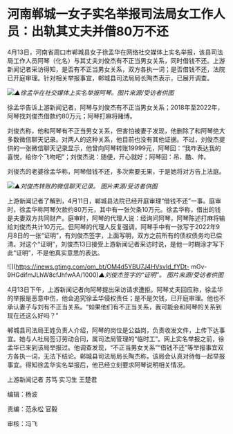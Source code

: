 # 河南郸城一女子实名举报司法局女工作人员：出轨其丈夫并借80万不还

4月13日，河南省周口市郸城县女子徐孟华在网络社交媒体上实名举报，该县司法局工作人员阿琴（化名）与其丈夫刘俊杰有不正当男女关系，同时借钱不还。上游新闻记者采访得知，是否有不正当男女关系，双方各执一词；是否借钱不还，法院已开庭审理。针对相关举报事宜，郸城县司法局局长陶杰表示，已展开调查。

![](https://inews.gtimg.com/om_bt/OtsJgTOeykfUyPizjLsGqqWMzOCZN5S1NiPCCSGYkT8f4AA/1000)_▲徐孟华在社交媒体上实名举报阿琴。图片来源/受访者供图_

徐孟华告诉上游新闻记者，阿琴与刘俊杰有不正当男女关系；2018年至2022年，阿琴找刘俊杰借款约80万元；阿琴打麻将赌博。

刘俊杰称，他和阿琴有不正当男女关系，但害怕被妻子发现，他删除了和阿琴绝大多数微信聊天记录。对两人的这种关系，他目前也没有其他证据。不过，刘俊杰提供的一张微信聊天记录显示，他曾向阿琴转账19999元，阿琴回：“我咋表达我的喜悦，给你个飞吻吧”；刘俊杰说：随便，开心就好；阿琴回：吊、酷、帅。

刘俊杰的老婆徐孟华称，阿琴借钱不还，多次索要无果，于是她将对方告上法庭。

![](https://inews.gtimg.com/om_bt/Ot0gH78ZhQouKLZglbcGZ7F3xiKKJUr7VTxz4ShTW1coIAA/1000)_▲刘俊杰转账的微信聊天记录。
图片来源/受访者供图_

上游新闻记者了解到，4月11日，郸城县法院已经开庭审理“借钱不还”一事。庭审时，徐孟华称阿琴欠款约80万元，其中有一张欠条10万元。徐孟华称，借出的钱是夫妻双方共同财产。庭审时，阿琴的代理人说：经询问阿琴，阿琴陈述打麻将输给刘俊杰共计10万元。但阿琴的代理人反复强调，阿琴手中有一张写于2022年9月8日的一张“证明”，有刘俊杰签字，上面写明，双方之前所有的债权债务均已偿清。对这个“证明”，刘俊杰13日接受上游新闻记者采访时说，是他一时糊涂才写下此“证明”，不是他真实意思的表达。

![](https://inews.gtimg.com/om_bt/OM4d5YBU7J4HVsvId_fYDt-
mGv-9HGdifmJLhW8cfJhfwAA/1000)_▲刘俊杰签字的“证明”。 图片来源/受访者供图_

4月13日下午，上游新闻记者向阿琴提出采访请求遭拒。阿琴丈夫回应称，徐孟华的举报是恶意中伤，他会追究徐孟华侵权责任；是不是欠钱，已开庭审理。他也不承认妻子与刘有不正当关系。“如果他们有不正当关系，我可能会和阿琴的关系到现在还这么好吗？”

郸城县司法局王姓负责人介绍，阿琴的岗位是公益岗，负责收发文件，上传下达事宜。她与人社局签订劳动合同，属司法局管理的“临时工”。网上实名举报之前，徐孟华已来到该局举报过。他调查发现，“不正当男女关系”“借钱不还”等举报事宜双方各执一词，无法下结论。郸城县司法局局长陶杰称，该局会认真对待每一起举报事宜。得知徐孟华实名举报后，他已经立刻要求阿琴说明相关情况。

上游新闻记者 苏笃 实习生 王楚君

编辑：杨波

责编：范永松 官毅

审核：冯飞

